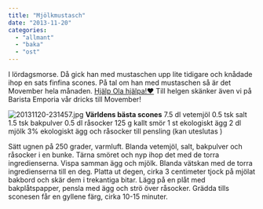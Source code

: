 ```yaml
---
title: "Mjölkmustasch"
date: "2013-11-20"
categories: 
  - "allmant"
  - "baka"
  - "ost"
---
```


I lördagsmorse. Då gick han med mustaschen upp lite tidigare och knådade ihop en sats finfina scones. På tal om han med mustaschen så är det Movember hela månaden. [Hjälp Ola hjälpa!❤](https://se.movember.com/mobile/#profile/6918757) Till helgen skänker även vi på Barista Emporia vår dricks till Movember!  
  
![20131120-231457.jpg](/static/img/20131120-231457.jpg) 
**Världens bästa scones** 7.5 dl vetemjöl 0.5 tsk salt 1.5 tsk bakpulver 0.5 dl råsocker 125 g kallt smör 1 st ekologiskt ägg 2 dl mjölk 3% ekologiskt ägg och råsocker till pensling (kan uteslutas )

Sätt ugnen på 250 grader, varmluft. Blanda vetemjöl, salt, bakpulver och råsocker i en bunke. Tärna smöret och nyp ihop det med de torra ingredienserna. Vispa samman ägg och mjölk. Blanda vätskan med de torra ingredienserna till en deg. Platta ut degen, cirka 3 centimeter tjock på mjölat bakbord och skär dem i trekantiga bitar. Lägg på en plåt med bakplåtspapper, pensla med ägg och strö över råsocker. Grädda tills sconesen får en gyllene färg, cirka 10-15 minuter.

